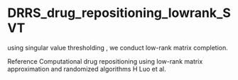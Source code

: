 # DRRS_drug_repositioning_lowrank_SVT

using singular value thresholding , we conduct low-rank matrix completion.

Reference Computational drug repositioning using low-rank matrix approximation and randomized algorithms H Luo et al.
